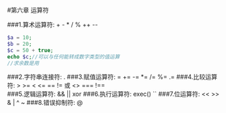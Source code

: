 #第六章 运算符    

###1.算术运算符: + - * / % ++ --
```php
$a = 10;
$b = 20;
$c = 50 + true;
echo $c;//可以与任何能转成数字类型的值运算
//求余数是用
```
###2.字符串连接符: .
###3.赋值运算符: = += -= *= /= %= .=
###4.比较运算符: > >= < <= == != 或 <> === !==     
###5.逻辑运算符: && || xor
###6.执行运算符: exec() ``
###7.位运算符: << >> & | ^ ~
###8.错误抑制符: @ 
